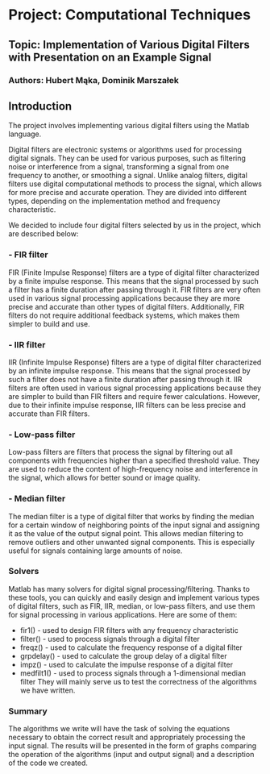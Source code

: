 # Project: Computational Techniques

## Topic: Implementation of Various Digital Filters with Presentation on an Example Signal

### Authors: Hubert Mąka, Dominik Marszałek

## Introduction

The project involves implementing various digital filters using the Matlab language.

Digital filters are electronic systems or algorithms used for processing digital signals. They can be used for various purposes, such as filtering noise or interference from a signal, transforming a signal from one frequency to another, or smoothing a signal. Unlike analog filters, digital filters use digital computational methods to process the signal, which allows for more precise and accurate operation. They are divided into different types, depending on the implementation method and frequency characteristic.

We decided to include four digital filters selected by us in the project, which are described below:

### - FIR filter

FIR (Finite Impulse Response) filters are a type of digital filter characterized by a finite impulse response. This means that the signal processed by such a filter has a finite duration after passing through it. FIR filters are very often used in various signal processing applications because they are more precise and accurate than other types of digital filters. Additionally, FIR filters do not require additional feedback systems, which makes them simpler to build and use.

### - IIR filter

IIR (Infinite Impulse Response) filters are a type of digital filter characterized by an infinite impulse response. This means that the signal processed by such a filter does not have a finite duration after passing through it. IIR filters are often used in various signal processing applications because they are simpler to build than FIR filters and require fewer calculations. However, due to their infinite impulse response, IIR filters can be less precise and accurate than FIR filters.

### - Low-pass filter

Low-pass filters are filters that process the signal by filtering out all components with frequencies higher than a specified threshold value. They are used to reduce the content of high-frequency noise and interference in the signal, which allows for better sound or image quality.

### - Median filter

The median filter is a type of digital filter that works by finding the median for a certain window of neighboring points of the input signal and assigning it as the value of the output signal point. This allows median filtering to remove outliers and other unwanted signal components. This is especially useful for signals containing large amounts of noise.

### Solvers

Matlab has many solvers for digital signal processing/filtering. Thanks to these tools, you can quickly and easily design and implement various types of digital filters, such as FIR, IIR, median, or low-pass filters, and use them for signal processing in various applications. Here are some of them:

- fir1() - used to design FIR filters with any frequency characteristic
- filter() - used to process signals through a digital filter
- freqz() - used to calculate the frequency response of a digital filter
- grpdelay() - used to calculate the group delay of a digital filter
- impz() - used to calculate the impulse response of a digital filter
- medfilt1() - used to process signals through a 1-dimensional median filter
They will mainly serve us to test the correctness of the algorithms we have written.

### Summary

The algorithms we write will have the task of solving the equations necessary to obtain the correct result and appropriately processing the input signal. The results will be presented in the form of graphs comparing the operation of the algorithms (input and output signal) and a description of the code we created.
